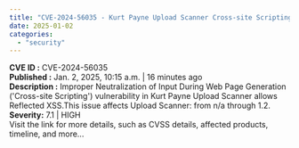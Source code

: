 ```yaml
---
title: "CVE-2024-56035 - Kurt Payne Upload Scanner Cross-site Scripting"
date: 2025-01-02
categories: 
  - "security"
---
```


**CVE ID :** CVE-2024-56035  
**Published :** Jan. 2, 2025, 10:15 a.m. | 16 minutes ago  
**Description :** Improper Neutralization of Input During Web Page Generation ('Cross-site Scripting') vulnerability in Kurt Payne Upload Scanner allows Reflected XSS.This issue affects Upload Scanner: from n/a through 1.2. 
**Severity:** 7.1 | HIGH  
Visit the link for more details, such as CVSS details, affected products, timeline, and more...
